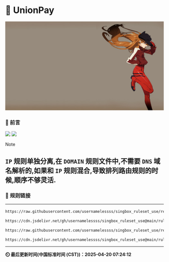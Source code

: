 
# 🧸 UnionPay
![](https://raw.githubusercontent.com/usernamelessss/picture-bed/main/images/202504042256831.jpg)
### 📣 前言
![](https://shields.io/badge/-移除重复规则-ff69b4) ![](https://shields.io/badge/-IP&nbsp;规则单独存放不与&nbsp;DOMAIN&nbsp;等混合-green)
> [!NOTE]
**`IP` 规则单独分离,在 `DOMAIN` 规则文件中,不需要 `DNS` 域名解析的,如果和 `IP` 规则混合,导致排列路由规则的时候,顺序不够灵活.**
---

###  🔗 规则链接
---

```url
https://raw.githubusercontent.com/usernamelessss/singbox_ruleset_use/refs/heads/main/rule/UnionPay/UnionPay_No_IP.json
```

```url
https://cdn.jsdelivr.net/gh/usernamelessss/singbox_ruleset_use@main/rule/UnionPay/UnionPay_No_IP.json
```

```url
https://raw.githubusercontent.com/usernamelessss/singbox_ruleset_use/refs/heads/main/rule/UnionPay/UnionPay_No_IP.srs
```

```url
https://cdn.jsdelivr.net/gh/usernamelessss/singbox_ruleset_use@main/rule/UnionPay/UnionPay_No_IP.srs
```

---
**⏲️ 最后更新时间(中国标准时间 (CST))：2025-04-20 07:24:12**